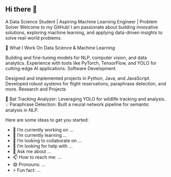## Hi there 👋


A Data Science Student | Aspiring Machine Learning Engineer | Problem Solver
Welcome to my GitHub! I am passionate about building innovative solutions, exploring machine learning, and applying data-driven insights to solve real-world problems.

🔧 What I Work On
Data Science & Machine Learning

Building and fine-tuning models for NLP, computer vision, and data analytics.
Experience with tools like PyTorch, TensorFlow, and YOLO for cutting-edge AI applications.
Software Development

Designed and implemented projects in Python, Java, and JavaScript.
Developed robust systems for flight reservations, paraphrase detection, and more.
Research and Projects

🦇 Bat Tracking Analyzer: Leveraging YOLO for wildlife tracking and analysis.
💡 Paraphrase Detection: Built a neural network pipeline for semantic analysis in NLP.

Here are some ideas to get you started:

- 🔭 I’m currently working on ...
- 🌱 I’m currently learning ...
- 👯 I’m looking to collaborate on ...
- 🤔 I’m looking for help with ...
- 💬 Ask me about ...
- 📫 How to reach me: ...
- 😄 Pronouns: ...
- ⚡ Fun fact: ...
